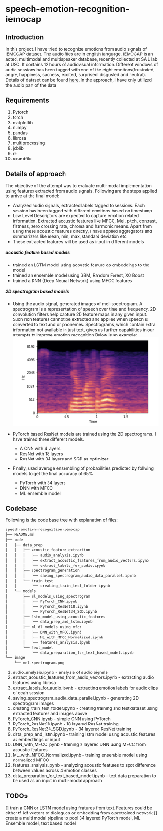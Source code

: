 
# speech-emotion-recognition-iemocap

## Introduction

In this project, I have tried to recognize emotions from audio signals of IEMOCAP dataset. The audio files are in english language. IEMOCAP is an acted, multimodal and multispeaker database, recently collected at SAIL lab at USC. It contains 12 hours of audiovisual information. Different windows of audio sessions has been tagged with one of the eight emotions(frustrated, angry, happiness, sadness, excited, surprised, disgusted and neutral). Details of dataset can be found [here](https://sail.usc.edu/iemocap/). In the approach, I have only utilized the audio part of the data

## Requirements
1. Pytorch
2. torch
3. matplotlib
4. numpy
5. pandas
6. librosa
7. multiprocessing
8. joblib
9. re
10. soundfile

## Details of approach

The objective of the attempt was to evaluate multi-modal implementation using features extracted from audio signals.
Following are the steps applied to arrive at the final model:
- Analyzed audio signals, extracted labels tagged to sessions. Each session has been tagged with different emotions based on timestamp
- Low Level Descriptors are expected to capture emotion related information. Extracted acoustic features like MFCC, Mel, pitch, contrast, flatness, zero crossing rate, chroma and harmonic means. Apart from using these acoustic features directly, I have applied aggregators and summarizers like mean, min, max, standard deviation etc
- These extracted features will be used as input in different models

##### acoustic feature based models
- trained an LSTM model using acoustic feature as embeddings to the model
- trained an ensemble model using GBM, Random Forest, XG Boost
- trained a DNN (Deep Neural Network) using MFCC features

##### 2D spectrogram based models
- Using the audio signal, generated images of mel-spectrogram. A spectrogram is a representation of speech over time and frequency. 2D convolution filters help capture 2D feature maps in any given input. Such rich features cannot be extracted and applied when speech is converted to text and or phonemes. Spectrograms, which contain extra information not available in just text, gives us further capabilities in our attempts to improve emotion recognition
Below is an example:
![mel-spectrogram](/image/mel-spectrogram.png)
- PyTorch based ResNet models are trained using the 2D spectrograms. I have trained three different models.
  - A CNN with 4 layers
  - ResNet with 18 layers
  - ResNet with 34 layers and SGD as optimizer

- Finally, used average ensembling of probabilities predicted by follwing models to get the final accuracy of 65%
  - PyTorch with 34 layers
  - DNN with MFCC
  - ML ensemble model

## Codebase
Following is the code base tree with explanation of files:
``` bash
speech-emotion-recognition-iemocap
├── README.md
├── code
│   ├── data_prep
│   │   ├── acoustic_feature_extraction
│   │   │   ├── audio_analysis.ipynb
│   │   │   ├── extract_acoustic_features_from_audio_vectors.ipynb
│   │   │   └── extract_labels_for_audio.ipynb
│   │   ├── spectrogram_generation
│   │   │   └── saving_spectrogram_audio_data_parallel.ipynb
│   │   └── train_test
│   │       └── creating_train_test_folder.ipynb
│   └── models
│       ├── dl_models_using_spectrogram
│       │   ├── PyTorch_CNN.ipynb
│       │   ├── PyTorch_ResNet18.ipynb
│       │   └── PyTorch_ResNet34_SGD.ipynb
│       ├── lstm_model_using_acoustic_features
│       │   └── data_prep_and_lstm.ipynb
│       ├── ml_dl_models_using_mfcc
│       │   ├── DNN_with_MFCC.ipynb
│       │   ├── ML_with_MFCC_Normalized.ipynb
│       │   └── features_analysis.ipynb
│       └── text_model
│           └── data_preparation_for_text_based_model.ipynb
└── image
    └── mel-spectrogram.png

```

1. audio_analysis.ipynb - analysis of audio signals
2. extract_acoustic_features_from_audio_vectors.ipynb - extracting audio features using librosa
3. extract_labels_for_audio.ipynb - extracting emotion labels for audio clips of ecah session
4. saving_spectrogram_audio_data_parallel.ipynb - generating 2D spectrogram images
5. creating_train_test_folder.ipynb - creating training and test dataset using extracted features and images above
6. PyTorch_CNN.ipynb - simple CNN using PyTorch
7. PyTorch_ResNet18.ipynb - 18 layered ResNet training 
8. PyTorch_ResNet34_SGD.ipynb - 34 layered ResNet training
9. data_prep_and_lstm.ipynb - training lstm model using acoustic features as embeddings or input
10. DNN_with_MFCC.ipynb - training 2 layered DNN using MFCC from acoustic features 
11. ML_with_MFCC_Normalized.ipynb - training ensemble model using normalized MFCC
12. features_analysis.ipynb - analyzing acoustic features to spot difference between values across 4 emotion classes
13. data_preparation_for_text_based_model.ipynb - text data preparation to be used as an input in multi-modal approach

## TODOs
[] train a CNN or LSTM model using features from text. Features could be either tf-idf vectors of dialogues or embedding from a pretrained network
[] create a multi modal pipeline to pool 34 layered PyTorch model, ML Ensemble model, text based model





